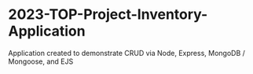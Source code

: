 # 2023-TOP-Project-Inventory-Application
Application created to demonstrate CRUD via Node, Express, MongoDB / Mongoose, and EJS
